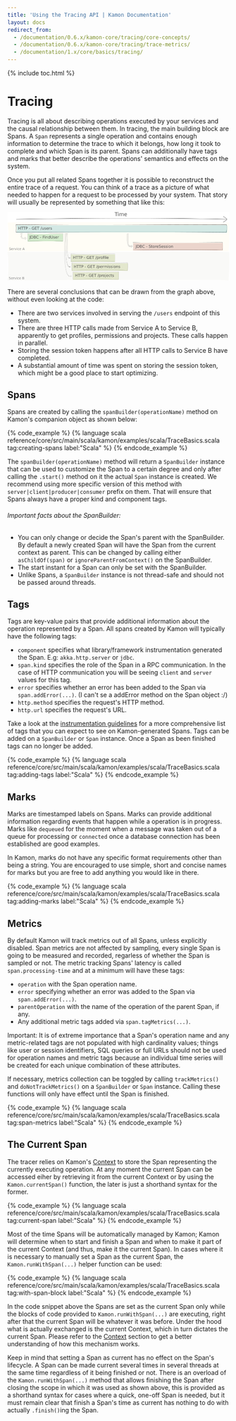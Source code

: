 ```yaml
---
title: 'Using the Tracing API | Kamon Documentation'
layout: docs
redirect_from:
  - /documentation/0.6.x/kamon-core/tracing/core-concepts/
  - /documentation/0.6.x/kamon-core/tracing/trace-metrics/
  - /documentation/1.x/core/basics/tracing/
---
```


{% include toc.html %}

Tracing
=======

Tracing is all about describing operations executed by your services and the causal relationship between them. In
tracing, the main building block are Spans. A `Span` represents a single operation and contains enough information to
determine the trace to which it belongs, how long it took to complete and which Span is its parent. Spans can
additionally have tags and marks that better describe the operations' semantics and effects on the system.

Once you put all related Spans together it is possible to reconstruct the entire trace of a request. You can think of a
trace as a picture of what needed to happen for a request to be processed by your system. That story will usually be
represented by something that like this:


<img class="img-fluid my-3" src="/assets/img/diagrams/tracing-basics.png">

There are several conclusions that can be drawn from the graph above, without even looking at the code:
  - There are two services involved in serving the `/users` endpoint of this system.
  - There are three HTTP calls made from Service A to Service B, apparently to get profiles, permissions and projects.
    These calls happen in parallel.
  - Storing the session token happens after all HTTP calls to Service B have completed.
  - A substantial amount of time was spent on storing the session token, which might be a good place to start optimizing.


## Spans

Spans are created by calling the `spanBuilder(operationName)` method on Kamon's companion object as shown below:


{% code_example %}
{%   language scala reference/core/src/main/scala/kamon/examples/scala/TraceBasics.scala tag:creating-spans label:"Scala" %}
{% endcode_example %}

The `spanBuilder(operationName)` method will return a `SpanBuilder` instance that can be used to customize the Span to a
certain degree and only after calling the `.start()` method on it the actual `Span` instance is created.
We recommend using more specific version of this method with `server|client|producer|consumer` prefix on them.
That will ensure that Spans always have a proper kind and component tags.

###### Important facts about the SpanBuilder:
  - You can only change or decide the Span's parent with the SpanBuilder. By default a newly created Span will have the
    Span from the current context as parent. This can be changed by calling either `asChildOf(span)` or `ignoreParentFromContext()`
    on the SpanBuilder.
  - The start instant for a Span can only be set with the SpanBuilder.
  - Unlike Spans, a `SpanBuilder` instance is not thread-safe and should not be passed around threads.




## Tags

Tags are key-value pairs that provide additional information about the operation represented by a Span. All spans created
by Kamon will typically have the following tags:
  - `component` specifies what library/framework instrumentation generated the Span. E.g: `akka.http.server` or `jdbc`.
  - `span.kind` specifies the role of the Span in a RPC communication. In the case of HTTP communication you will be
    seeing `client` and `server` values for this tag.
  - `error` specifies whether an error has been added to the Span via `span.addError(...)`. (I can't se a addError method on the Span object :/)
  - `http.method` specifies the request's HTTP method.
  - `http.url` specifies the request's URL.

Take a look at the [instrumentation guidelines][1] for a more comprehensive list of tags that you can expect to see on
Kamon-generated Spans. Tags can be added on a `SpanBuilder` or `Span` instance. Once a Span as been finished tags can
no longer be added.

{% code_example %}
{%   language scala reference/core/src/main/scala/kamon/examples/scala/TraceBasics.scala tag:adding-tags label:"Scala" %}
{% endcode_example %}



## Marks

Marks are timestamped labels on Spans. Marks can provide additional information regarding events that happen while a
operation is in progress. Marks like `dequeued` for the moment when a message was taken out of a queue for processing or
`connected` once a database connection has been established are good examples.

In Kamon, marks do not have any specific format requirements other than being a string. You are encouraged to use simple,
short and concise names for marks but you are free to add anything you would like in there.


{% code_example %}
{%   language scala reference/core/src/main/scala/kamon/examples/scala/TraceBasics.scala tag:adding-marks label:"Scala" %}
{% endcode_example %}



## Metrics

By default Kamon will track metrics out of all Spans, unless explicitly disabled. Span metrics are not affected by
sampling, every single Span is going to be measured and recorded, regarless of whether the Span is sampled or not. The
metric tracking Spans' latency is called `span.processing-time` and at a minimum will have these tags:
  - `operation` with the Span operation name.
  - `error` specifying whether an error was added to the Span via `span.addError(...)`.
  - `parentOperation` with the name of the operation of the parent Span, if any.
  - Any additional metric tags added via `span.tagMetrics(...)`.

<p class="alert alert-warning">
<span class="d-block font-weight-bold" >Important:</span>
It is of extreme importance that a Span's operation name and any metric-related tags are not populated with high cardinality
values; things like user or session identifiers, SQL queries or full URLs should not be used for operation names and
metric tags because an individual time series will be created for each unique combination of these attributes.
</p>

If necessary, metrics collection can be toggled by calling `trackMetrics()` and `doNotTrackMetrics()` on a `SpanBuilder`
or `Span` instance. Calling these functions will only have effect until the Span is finished.

{% code_example %}
{%   language scala reference/core/src/main/scala/kamon/examples/scala/TraceBasics.scala tag:span-metrics label:"Scala" %}
{% endcode_example %}




## The Current Span

The tracer relies on Kamon's [Context][2] to store the Span representing the currently executing operation. At any moment
the current Span can be accessed eiher by retrieving it from the current Context or by using the `Kamon.currentSpan()`
function, the later is just a shorthand syntax for the former.

{% code_example %}
{%   language scala reference/core/src/main/scala/kamon/examples/scala/TraceBasics.scala tag:current-span label:"Scala" %}
{% endcode_example %}

Most of the time Spans will be automatically managed by Kamon; Kamon will determine when to start and finish a Span and
when to make it part of the current Context (and thus, make it the current Span). In cases where it is necessary to
manually set a Span as the current Span, the `Kamon.runWithSpan(...)` helper function can be used:


{% code_example %}
{%   language scala reference/core/src/main/scala/kamon/examples/scala/TraceBasics.scala tag:with-span-block label:"Scala" %}
{% endcode_example %}

In the code snippet above the Spans are set as the current Span only while the blocks of code provided to
`Kamon.runWithSpan(...)` are executing, right after that the current Span will be whatever it was before. Under the hood
what is actually exchanged is the current Context, which in turn dictates the current Span. Please refer to the [Context][2]
section to get a better understanding of how this mechanism works.

Keep in mind that setting a Span as current has no effect on the Span's lifecycle. A Span can be made current several
times in several threads at the same time regardless of it being finished or not. There is an overload of the
`Kamon.runWithSpan(...)` method that allows finishing the Span after closing the scope in which it was used as shown above,
this is provided as a shorthand syntax for cases where a quick, one-off Span is needed, but it must remain clear that
finish a Span's time as current has nothing to do with actually `.finish()`ing the Span.



[1]: ../../advanced/instrumentation-guidelines/
[2]: ../context/
